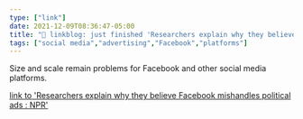 ```yaml
---
type: ["link"]
date: 2021-12-09T08:36:47-05:00
title: "🔗 linkblog: just finished 'Researchers explain why they believe Facebook mishandles political ads : NPR'"
tags: ["social media","advertising","Facebook","platforms"]
---
```

Size and scale remain problems for Facebook and other social media platforms.
 
[link to 'Researchers explain why they believe Facebook mishandles political ads : NPR'](https://www.npr.org/2021/12/09/1062516250/researchers-explain-why-they-believe-facebook-mishandles-political-ads)
